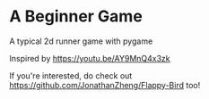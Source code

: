 # A Beginner Game
A typical 2d runner game with pygame

Inspired by https://youtu.be/AY9MnQ4x3zk

If you're interested, do check out https://github.com/JonathanZheng/Flappy-Bird too!

